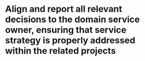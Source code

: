 # Align and report all relevant decisions to the domain service owner, ensuring that service strategy is properly addressed within the related projects

